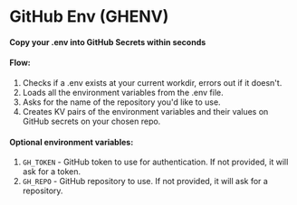 # GitHub Env (GHENV)
#### Copy your .env into GitHub Secrets within seconds

#### Flow:
1. Checks if a .env exists at your current workdir, errors out if it doesn't.
2. Loads all the environment variables from the .env file.
3. Asks for the name of the repository you'd like to use.
4. Creates KV pairs of the environment variables and their values on GitHub secrets on your chosen repo.

#### Optional environment variables:
1. `GH_TOKEN` - GitHub token to use for authentication. If not provided, it will ask for a token.
2. `GH_REPO` - GitHub repository to use. If not provided, it will ask for a repository.